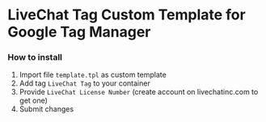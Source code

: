 # LiveChat Tag Custom Template for Google Tag Manager

### How to install

1. Import file `template.tpl` as custom template
2. Add tag `LiveChat Tag` to your container
3. Provide `LiveChat License Number` (create account on livechatinc.com to get one)
4. Submit changes